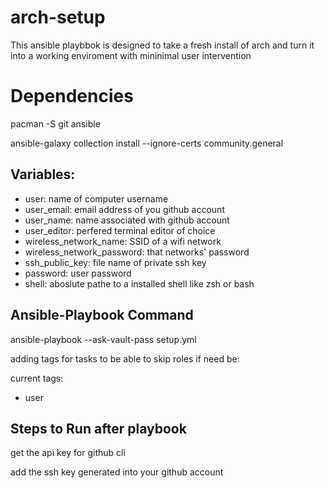 # arch-setup

This ansible playbbok is designed to take a fresh install of arch and turn it into a working enviroment with mininimal user intervention

# Dependencies

pacman -S git ansible

ansible-galaxy collection install --ignore-certs community.general

Variables:
--------------

- user: name of computer username
- user_email: email address of you github account
- user_name: name associated with github account
- user_editor: perfered terminal editor of choice
- wireless_network_name: SSID of a wifi network
- wireless_network_password: that networks' password
- ssh_public_key: file name of private ssh key
- password: user password
- shell: aboslute pathe to a installed shell like zsh or bash

Ansible-Playbook Command
--------------------------

ansible-playbook --ask-vault-pass setup.yml

adding tags for tasks to be able to skip roles if need be:

current tags:

- user

Steps to  Run after playbook
-----------------------------

get the api key for github cli

add the ssh key generated into your github account
